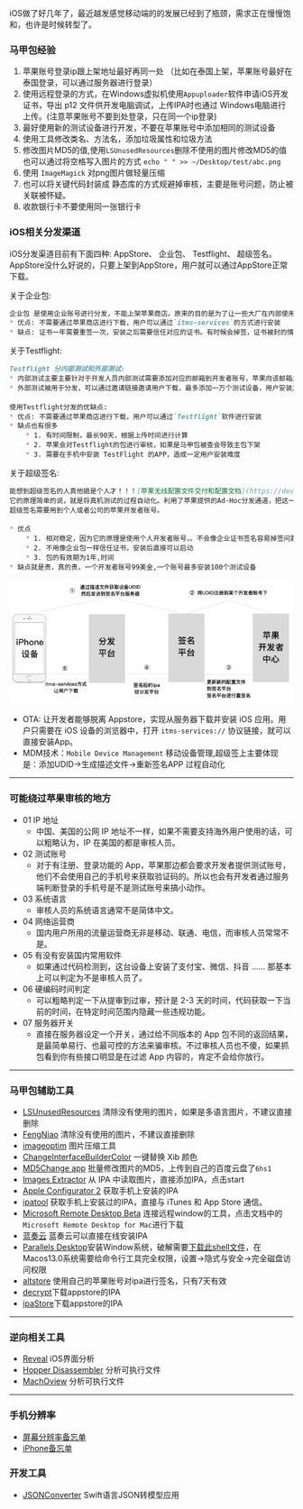 iOS做了好几年了，最近越发感觉移动端的的发展已经到了瓶颈，需求正在慢慢饱和，也许是时候转型了。

### 马甲包经验
1. 苹果账号登录ip跟上架地址最好再同一处 （比如在泰国上架，苹果账号最好在泰国登录，可以通过服务器进行登录）
2. 使用远程登录的方式，在Windows虚拟机使用`Appuploader`软件申请iOS开发证书，导出 p12 文件供开发电脑调试，上传IPA时也通过 Windows电脑进行上传。(注意苹果账号不要到处登录，只在同一个ip登录)
3. 最好使用新的测试设备进行开发，不要在苹果账号中添加相同的测试设备
4. 使用工具修改类名、方法名，添加垃圾属性和垃圾方法
5. 修改图片MD5的值,使用`LSUnusedResources`删除不使用的图片修改MD5的值也可以通过将空格写入图片的方式 `echo " " >> ~/Desktop/test/abc.png`
6. 使用 `ImageMagick` 对png图片做轻量压缩
7. 也可以将关键代码封装成 静态库的方式规避掉审核，主要是账号问题，防止被关联被怀疑。
8. 收款银行卡不要使用同一张银行卡


### iOS相关分发渠道
iOS分发渠道目前有下面四种: AppStore、 企业包、 Testflight、 超级签名。AppStore没什么好说的，只要上架到AppStore，用户就可以通过AppStore正常下载。

关于企业包:
```markdown
企业包 是使用企业账号进行分发，不能上架苹果商店。原来的目的是为了让一些大厂在内部使用一些APP的时候，不需要上架苹果店就可以安装。后来被广泛用于一些违规APP分发，导致企业账号很难申请。 
* 优点: 不需要通过苹果商店进行下载，用户可以通过`itms-services`的方式进行安装
* 缺点: 证书一年需要重签一次，安装之后需要信任对应的证书。有时候会掉签，证书被封的情况,在重签名的时候，对方注入一些库造成闪退从而达到对APP的使用时间限制
```

关于Testflight:
```markdown
Testflight 分内部测试和外部测试:
* 内部测试主要主要针对于开发人员内部测试需要添加对应的邮箱到开发者账号，苹果向该邮箱发送邀请码，登录TestFlight之后，使用邀请码进行下载。
* 外部测试被用于分发，可以通过邀请链接邀请用户下载，最多添加一万个测试设备，用户安装之后，从testFlight删除邀请的用户，从而达到设备无限制,目前已经苹果已经对此作出了限制

使用Testflight分发的优缺点:
* 优点: 不需要通过苹果商店进行下载，用户可以通过`Testflight`软件进行安装
* 缺点也有很多
    * 1. 有时间限制，最长90天，根据上传时间进行计算
    * 2. 苹果会对Testflight的包进行审核，如果是马甲包被查会导致主包下架
    * 3. 需要在手机中安装 TestFlight 的APP，造成一定用户安装难度
```

关于超级签名:
```markdown
能想到超级签名的人真他娘是个人才！！！[苹果无线配置文件交付和配置文档](https://developer.apple.com/library/archive/documentation/NetworkingInternet/Conceptual/iPhoneOTAConfiguration/Introduction/Introduction.html#//apple_ref/doc/uid/TP40009505-CH1-SW1)
它的原理简单的说，就是将真机测试的过程自动化。利用了苹果提供的Ad-Hoc分发通道，把这一百台安装设备当做开发设备来进行分发。流程是:获取用户设备的UDID→UDID添加到开发者后台→用已添加过的UDID的证书对IPA进行重签名→传到serve→使用`itms-services`的方式实现用户的下载。
超级签名需要用到个人或者公司的苹果开发者账号。

* 优点
    * 1. 相对稳定，因为它的原理是使用个人开发者账号，。不会像企业证书签名容易掉签问题
    * 2. 不用像企业包一样信任证书，安装后直接可以启动
    * 3. 包的有效期为1年,时间
* 缺点就是贵，真的贵，一个开发者账号99美金,一个账号最多安装100个测试设备
```
![](imgs/ios_img_69.jpg)

* OTA: 让开发者能够脱离 Appstore，实现从服务器下载并安装 iOS 应用。用户只需要在 iOS 设备的浏览器中，打开 `itms-services://` 协议链接，就可以直接安装App。
* MDM技术：`Mobile Device Management` 移动设备管理,超级签上主要体现是：添加UDID->生成描述文件->重新签名APP 过程自动化

----

### 可能绕过苹果审核的地方
- 01  IP 地址
    - 中国、美国的公网 IP 地址不一样，如果不需要支持海外用户使用的话，可以粗略认为，IP 在美国的都是审核人员。
- 02  测试账号
    - 对于有注册、登录功能的 App，苹果那边都会要求开发者提供测试账号，他们不会使用自己的手机号来获取验证码的。所以也会有开发者通过服务端判断登录的手机号是不是测试账号来搞小动作。
- 03  系统语言
    - 审核人员的系统语言通常不是简体中文。
- 04  网络运营商
    - 国内用户所用的流量运营商无非是移动、联通、电信，而审核人员常常不是。
- 05  有没有安装国内常用软件
    - 如果通过代码检测到，这台设备上安装了支付宝、微信、抖音 …… 那基本上可以判定为不是审核人员了。
- 06  硬编码时间判定
    - 可以粗略判定一下从提审到过审，预计是 2-3 天的时间，代码获取一下当前的时间，在特定时间范围内隐藏一些违规功能。
- 07   服务器开关
    - 直接在服务器设定一个开关，通过给不同版本的 App 包不同的返回结果，是最简单易行、也最可控的方法来骗审核。不过审核人员也不傻，如果抓包看到你有些接口明显是在过滤 App 内容的，肯定不会给你放行。

----

### 马甲包辅助工具
* [LSUnusedResources](https://github.com/tinymind/LSUnusedResources) 清除没有使用的图片，如果是多语言图片，不建议直接删除
* [FengNiao](https://github.com/onevcat/FengNiao) 清除没有使用的图片，不建议直接删除
* [imageoptim](https://imageoptim.com/mac) 图片压缩工具
* [ChangeInterfaceBuilderColor](https://github.com/fabcz/ChangeInterfaceBuilderColor) 一键替换 Xib 颜色
* [MD5Change app](https://pan.baidu.com/s/1OALSZfFssUPXOSsXhJXgYw)  批量修改图片的MD5，上传到自己的百度云盘了`6hs1`
* [Images Extractor](https://github.com/devcxm/iOS-Images-Extractor/releases) 从 IPA 中读取图片，直接添加IPA，点击start
* [Apple Configurator 2](https://apps.apple.com/us/app/apple-configurator-2/id1037126344?mt=12) 获取手机上安装的IPA
* [ipatool](https://github.com/majd/ipatool) 获取手机上安装过的IPA，直接与 iTunes 和 App Store 通信。
* [Microsoft Remote Desktop Beta](https://docs.microsoft.com/en-us/windows-server/remote/remote-desktop-services/clients/remote-desktop-mac)  连接远程window的工具，点击文档中的`Microsoft Remote Desktop for Mac`进行下载 
* [蓝奏云](https://pandaboy.lanzoub.com/) 蓝奏云可以直接在线安装IPA
* [Parallels Desktop](https://cmacked.com/parallels-desktop-18/)安装Window系统，破解需要[下载此shell文件](https://git.icrack.day/somebasj/ParallelsDesktopCrack)，在Macos13.0系统需要给命令行工具完全权限，设置->隐式与安全->完全磁盘访问权限
* [altstore](https://altstore.io/) 使用自己的苹果账号对ipa进行签名，只有7天有效
* [decrypt](https://decrypt.day/)下载appstore的IPA
* [ipaStore](https://ipa.store/)下载appstore的IPA


---- 

### 逆向相关工具
* [Reveal](https://www.macwk.com/soft/reveal)  iOS界面分析
* [Hopper Disassembler](https://www.hopperapp.com/)  分析可执行文件
* [MachOview](https://github.com/fangshufeng/MachOView)  分析可执行文件

---- 
### 手机分辨率
* [屏幕分辨率备忘单](https://devhints.io/resolutions)
* [iPhone备忘单](https://www.ios-resolution.com/)

### 开发工具
* [JSONConverter](https://github.com/vvkeep/JSONConverter) Swift语言JSON转模型应用